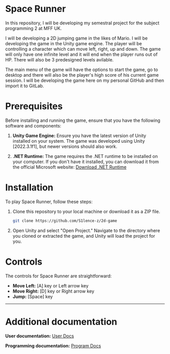 # Space Runner

In this repository, I will be developing my semestral project for the subject programming 2 at MFF UK.

I will be developing a 2D jumping game in the likes of Mario. I will be developing the game in the Unity game engine.
The player will be controlling a character which can move left, right, up and down. The game will only have one infinite level and it will end when the player runs out of HP. There will also be 3 predesigned levels avilable.

The main menu of the game will have the options to start the game, go to desktop and there will also be the player's high score of his current game session.
I will be developing the game here on my personal GitHub and then import it to GitLab.

# Prerequisites

Before installing and running the game, ensure that you have the following software and components:

1. **Unity Game Engine:** Ensure you have the latest version of Unity installed on your system. The game was developed using Unity [2022.3.1f1], but newer versions should also work.

2. **.NET Runtime:** The game requires the .NET runtime to be installed on your computer. If you don't have it installed, you can download it from the official Microsoft website: [Download .NET Runtime](https://dotnet.microsoft.com/download/dotnet)

# Installation

To play Space Runner, follow these steps:

1. Clone this repository to your local machine or download it as a ZIP file.
   ```bash
   git clone https://github.com/S1lence-z/2d-game
   ```
2. Open Unity and select "Open Project." Navigate to the directory where you cloned or extracted the game, and Unity will load the project for you.

# Controls

The controls for Space Runner are straightforward:

- **Move Left:** [A] key or Left arrow key
- **Move Right:** [D] key or Right arrow key
- **Jump:** [Space] key

---

# Additional documentation

**User documentation:** [User Docs](./docs/user_docs.md)

**Programming documentation:** [Program Docs](./docs/program_docs.md)

